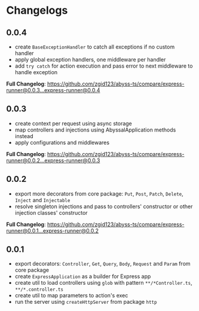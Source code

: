 # Changelogs

## 0.0.4

- create `BaseExceptionHandler` to catch all exceptions if no custom handler
- apply global exception handlers, one middleware per handler
- add `try catch` for action execution and pass error to next middleware to handle exception

**Full Changelog**: https://github.com/zgid123/abyss-ts/compare/express-runner@0.0.3...express-runner@0.0.4

## 0.0.3

- create context per request using async storage
- map controllers and injections using AbyssalApplication methods instead
- apply configurations and middlewares

**Full Changelog**: https://github.com/zgid123/abyss-ts/compare/express-runner@0.0.2...express-runner@0.0.3

## 0.0.2

- export more decorators from core package: `Put`, `Post`, `Patch`, `Delete`, `Inject` and `Injectable`
- resolve singleton injections and pass to controllers' constructor or other injection classes' constructor

**Full Changelog**: https://github.com/zgid123/abyss-ts/compare/express-runner@0.0.1...express-runner@0.0.2

## 0.0.1

- export decorators: `Controller`, `Get`, `Query`, `Body`, `Request` and `Param` from core package
- create `ExpressApplication` as a builder for Express app
- create util to load controllers using `glob` with pattern `**/*Controller.ts`, `**/*.controller.ts`
- create util to map parameters to action's exec
- run the server using `createHttpServer` from package `http`
